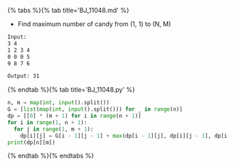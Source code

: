 {% tabs %}{% tab title='BJ_11048.md' %}

* Find maximum number of candy from (1, 1) to (N, M)

```txt
Input:
3 4
1 2 3 4
0 0 0 5
9 8 7 6

Output: 31
```

{% endtab %}{% tab title='BJ_11048.py' %}

```py
n, m = map(int, input().split())
G = [list(map(int, input().split())) for _ in range(n)]
dp = [[0] * (m + 1) for i in range(n + 1)]
for i in range(1, n + 1):
  for j in range(1, m + 1):
    dp[i][j] = G[i - 1][j - 1] + max(dp[i - 1][j], dp[i][j - 1], dp[i - 1][j - 1])
print(dp[n][m])
```

{% endtab %}{% endtabs %}
